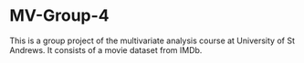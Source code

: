 # MV-Group-4

This is a group project of the multivariate analysis course at University of St Andrews. It consists of a movie dataset from IMDb. 
